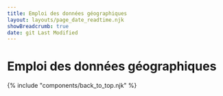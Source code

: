 ```yaml
---
title: Emploi des données géographiques
layout: layouts/page_date_readtime.njk
showBreadcrumb: true
date: git Last Modified
---
```


# Emploi des données géographiques



 
{% include "components/back_to_top.njk" %}
